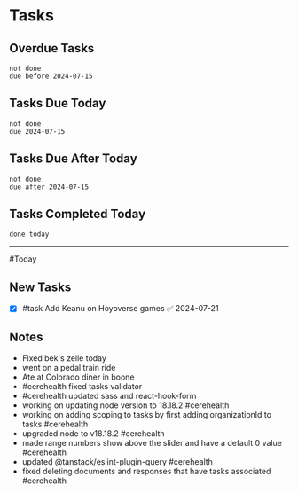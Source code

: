 # Tasks
## Overdue Tasks
``` tasks
not done
due before 2024-07-15
```
## Tasks Due Today
```tasks
not done
due 2024-07-15
```
## Tasks Due After Today
```tasks
not done
due after 2024-07-15
```
## Tasks Completed Today
```tasks
done today
```
---
#Today

## New Tasks
- [x] #task Add Keanu on Hoyoverse games ✅ 2024-07-21

## Notes
- Fixed bek's zelle today 
- went on a pedal train ride
- Ate at Colorado diner in boone
- #cerehealth fixed tasks validator 
- #cerehealth updated sass and react-hook-form
- working on updating node version to 18.18.2 #cerehealth 
- working on adding scoping to tasks by first adding organizationId to tasks #cerehealth 
- upgraded node to v18.18.2 #cerehealth 
- made range numbers show above the slider and have a default 0 value #cerehealth 
- updated @tanstack/eslint-plugin-query #cerehealth 
- fixed deleting documents and responses that have tasks associated #cerehealth 